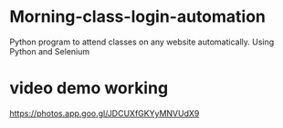 # Morning-class-login-automation
Python program to attend classes on any website automatically. Using Python and Selenium

# video demo working
https://photos.app.goo.gl/JDCUXfGKYyMNVUdX9
